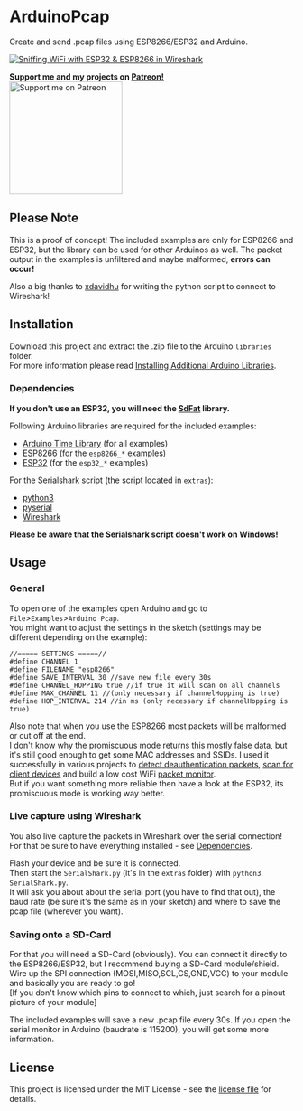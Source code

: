 # ArduinoPcap
Create and send .pcap files using ESP8266/ESP32 and Arduino.

[![Sniffing WiFi with ESP32 & ESP8266 in Wireshark](https://img.youtube.com/vi/3Ac6X6ZBQ0g/0.jpg)](https://www.youtube.com/watch?v=3Ac6X6ZBQ0g)  

**Support me and my projects on [Patreon!](https://www.patreon.com/spacehuhn)**  
[<img width="200" alt="Support me on Patreon" src="https://c5.patreon.com/external/logo/downloads_wordmark_navy.png">](https://www.patreon.com/spacehuhn)  

## Please Note

This is a proof of concept! The included examples are only for ESP8266 and ESP32, but the library can be used for other Arduinos as well. The packet output in the examples is unfiltered and maybe malformed, **errors can occur!**  

Also a big thanks to [xdavidhu](http://github.com/xdavidhu) for writing the python script to connect to Wireshark!  

## Installation

Download this project and extract the .zip file to the Arduino `libraries` folder.  
For more information please read [Installing Additional Arduino Libraries](https://www.arduino.cc/en/Guide/Libraries).  

### Dependencies

**If you don't use an ESP32, you will need the [SdFat](https://github.com/greiman/SdFat) library.**

Following Arduino libraries are required for the included examples:
- [Arduino Time Library](https://github.com/PaulStoffregen/Time) (for all examples)  
- [ESP8266](https://github.com/esp8266/Arduino) (for the `esp8266_*` examples)  
- [ESP32](https://github.com/espressif/arduino-esp32) (for the `esp32_*` examples)  

For the Serialshark script (the script located in `extras`):
  - [python3](https://www.python.org/downloads/)
  - [pyserial](https://github.com/pyserial/pyserial)  
  - [Wireshark](https://www.wireshark.org/#download)

**Please be aware that the Serialshark script doesn't work on Windows!**

## Usage

### General

To open one of the examples open Arduino and go to `File`>`Examples`>`Arduino Pcap`.  
You might want to adjust the settings in the sketch (settings may be different depending on the example):  
```
//===== SETTINGS =====//
#define CHANNEL 1
#define FILENAME "esp8266"
#define SAVE_INTERVAL 30 //save new file every 30s
#define CHANNEL_HOPPING true //if true it will scan on all channels
#define MAX_CHANNEL 11 //(only necessary if channelHopping is true)
#define HOP_INTERVAL 214 //in ms (only necessary if channelHopping is true)
```

Also note that when you use the ESP8266 most packets will be malformed or cut off at the end.  
I don't know why the promiscuous mode returns this mostly false data, but it's still good enough to get some MAC addresses and SSIDs. I used it successfully in various projects to [detect deauthentication packets](https://github.com/spacehuhn/DeauthDetector), [scan for client devices](https://github.com/spacehuhn/esp8266_deauther) and build a low cost WiFi [packet monitor](https://github.com/spacehuhn/PacketMonitor).  
But if you want something more reliable then have a look at the ESP32, its promiscuous mode is working way better.  

### Live capture using Wireshark

You also live capture the packets in Wireshark over the serial connection!  
For that be sure to have everything installed - see [Dependencies](#dependencies).  

Flash your device and be sure it is connected.  
Then start the `SerialShark.py` (it's in the `extras` folder) with `python3 SerialShark.py`.  
It will ask you about about the serial port (you have to find that out), the baud rate (be sure it's the same as in your sketch) and where to save the pcap file (wherever you want).  

### Saving onto a SD-Card

For that you will need a SD-Card (obviously). You can connect it directly to the ESP8266/ESP32, but I recommend buying a SD-Card module/shield. Wire up the SPI connection (MOSI,MISO,SCL,CS,GND,VCC) to your module and basically you are ready to go!  
[If you don't know which pins to connect to which, just search for a pinout picture of your module]  

The included examples will save a new .pcap file every 30s. If you open the serial monitor in Arduino (baudrate is 115200), you will get some more information.  

## License

This project is licensed under the MIT License - see the [license file](LICENSE) for details.
